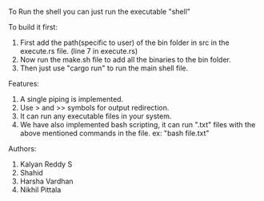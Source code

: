 To Run the shell you can just run the executable "shell"

To build it first:
1) First add the path(specific to user) of the bin folder in src in the execute.rs file. (line 7 in execute.rs)
2) Now run the make.sh file to add all the binaries to the bin folder.
3) Then just use "cargo run" to run the main shell file. 

Features: 
1) A single piping is implemented.
2) Use > and >> symbols for output redirection.
3) It can run any executable files in your system. 
4) We have also implemented bash scripting, it can run ".txt" files with the above mentioned commands in the file. ex: "bash file.txt"

Authors:
1) Kalyan Reddy S
2) Shahid 
3) Harsha Vardhan
4) Nikhil Pittala